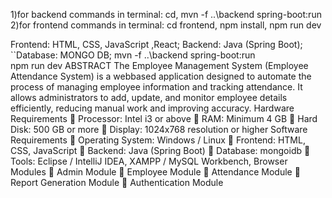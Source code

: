 1)for backend commands in terminal:
cd,
mvn -f ..\backend spring-boot:run
2)for frontend commands in terminal:
cd frontend,
npm install,
npm run dev
                                                                                                                             
Frontend: HTML, CSS, JavaScript ,React;
Backend: Java (Spring Boot);
``Database: MONGO DB;
mvn -f ..\backend spring-boot:run                              
npm run dev 
ABSTRACT
The Employee Management System
(Employee Attendance System) is a webbased application designed to automate
the process of managing employee
information and tracking attendance. It
allows administrators to add, update, and
monitor employee details efficiently,
reducing manual work and improving
accuracy.
Hardware Requirements
 Processor: Intel i3 or above
 RAM: Minimum 4 GB
 Hard Disk: 500 GB or more
 Display: 1024x768 resolution or higher
Software Requirements
 Operating System: Windows / Linux
 Frontend: HTML, CSS, JavaScript
 Backend: Java (Spring Boot)
 Database: mongoidb
 Tools: Eclipse / IntelliJ IDEA, XAMPP
/ MySQL Workbench, Browser
Modules
 Admin Module
 Employee Module
 Attendance Module
 Report Generation Module
 Authentication Module
